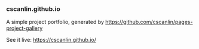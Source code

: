 ### cscanlin.github.io

A simple project portfolio, generated by https://github.com/cscanlin/pages-project-gallery

See it live: https://cscanlin.github.io/
